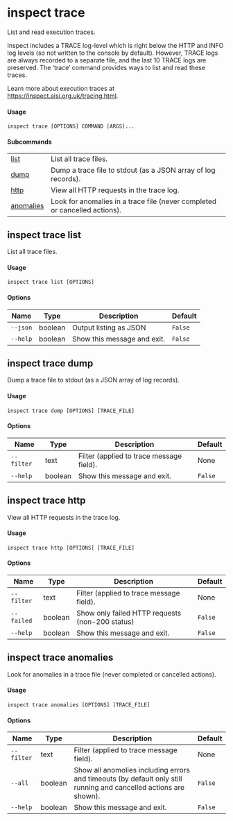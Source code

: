 # inspect trace


List and read execution traces.

Inspect includes a TRACE log-level which is right below the HTTP and
INFO log levels (so not written to the console by default). However,
TRACE logs are always recorded to a separate file, and the last 10 TRACE
logs are preserved. The ‘trace’ command provides ways to list and read
these traces.

Learn more about execution traces at
<https://inspect.aisi.org.uk/tracing.html>.

#### Usage

``` text
inspect trace [OPTIONS] COMMAND [ARGS]...
```

#### Subcommands

|  |  |
|----|----|
| [list](#inspect-trace-list) | List all trace files. |
| [dump](#inspect-trace-dump) | Dump a trace file to stdout (as a JSON array of log records). |
| [http](#inspect-trace-http) | View all HTTP requests in the trace log. |
| [anomalies](#inspect-trace-anomalies) | Look for anomalies in a trace file (never completed or cancelled actions). |

## inspect trace list

List all trace files.

#### Usage

``` text
inspect trace list [OPTIONS]
```

#### Options

| Name     | Type    | Description                 | Default |
|----------|---------|-----------------------------|---------|
| `--json` | boolean | Output listing as JSON      | `False` |
| `--help` | boolean | Show this message and exit. | `False` |

## inspect trace dump

Dump a trace file to stdout (as a JSON array of log records).

#### Usage

``` text
inspect trace dump [OPTIONS] [TRACE_FILE]
```

#### Options

| Name       | Type    | Description                              | Default |
|------------|---------|------------------------------------------|---------|
| `--filter` | text    | Filter (applied to trace message field). | None    |
| `--help`   | boolean | Show this message and exit.              | `False` |

## inspect trace http

View all HTTP requests in the trace log.

#### Usage

``` text
inspect trace http [OPTIONS] [TRACE_FILE]
```

#### Options

| Name       | Type    | Description                                     | Default |
|------------|---------|-------------------------------------------------|---------|
| `--filter` | text    | Filter (applied to trace message field).        | None    |
| `--failed` | boolean | Show only failed HTTP requests (non-200 status) | `False` |
| `--help`   | boolean | Show this message and exit.                     | `False` |

## inspect trace anomalies

Look for anomalies in a trace file (never completed or cancelled
actions).

#### Usage

``` text
inspect trace anomalies [OPTIONS] [TRACE_FILE]
```

#### Options

| Name | Type | Description | Default |
|----|----|----|----|
| `--filter` | text | Filter (applied to trace message field). | None |
| `--all` | boolean | Show all anomolies including errors and timeouts (by default only still running and cancelled actions are shown). | `False` |
| `--help` | boolean | Show this message and exit. | `False` |
